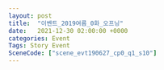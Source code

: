 ```yaml
---
layout: post
title:  "이벤트_2019여름_0화_오프닝"
date:   2021-12-30 02:00:00 +0000
categories: Event
Tags: Story Event
SceneCode: ["scene_evt190627_cp0_q1_s10"]
---
```

